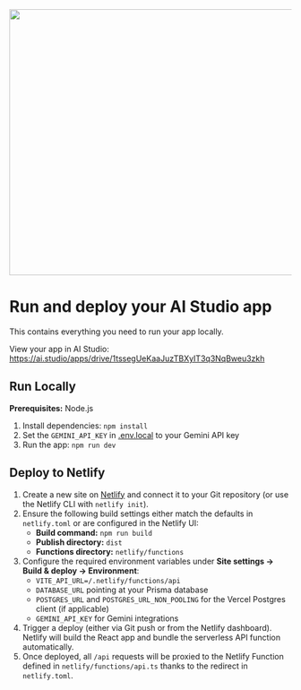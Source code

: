<div align="center">
<img width="1200" height="475" alt="GHBanner" src="https://github.com/user-attachments/assets/0aa67016-6eaf-458a-adb2-6e31a0763ed6" />
</div>

# Run and deploy your AI Studio app

This contains everything you need to run your app locally.

View your app in AI Studio: https://ai.studio/apps/drive/1tssegUeKaaJuzTBXyIT3q3NqBweu3zkh

## Run Locally

**Prerequisites:**  Node.js


1. Install dependencies:
   `npm install`
2. Set the `GEMINI_API_KEY` in [.env.local](.env.local) to your Gemini API key
3. Run the app:
   `npm run dev`

## Deploy to Netlify

1. Create a new site on [Netlify](https://app.netlify.com/) and connect it to your Git repository (or use the Netlify CLI with `netlify init`).
2. Ensure the following build settings either match the defaults in `netlify.toml` or are configured in the Netlify UI:
   - **Build command:** `npm run build`
   - **Publish directory:** `dist`
   - **Functions directory:** `netlify/functions`
3. Configure the required environment variables under **Site settings → Build & deploy → Environment**:
   - `VITE_API_URL=/.netlify/functions/api`
   - `DATABASE_URL` pointing at your Prisma database
   - `POSTGRES_URL` and `POSTGRES_URL_NON_POOLING` for the Vercel Postgres client (if applicable)
   - `GEMINI_API_KEY` for Gemini integrations
4. Trigger a deploy (either via Git push or from the Netlify dashboard). Netlify will build the React app and bundle the serverless API function automatically.
5. Once deployed, all `/api` requests will be proxied to the Netlify Function defined in `netlify/functions/api.ts` thanks to the redirect in `netlify.toml`.
